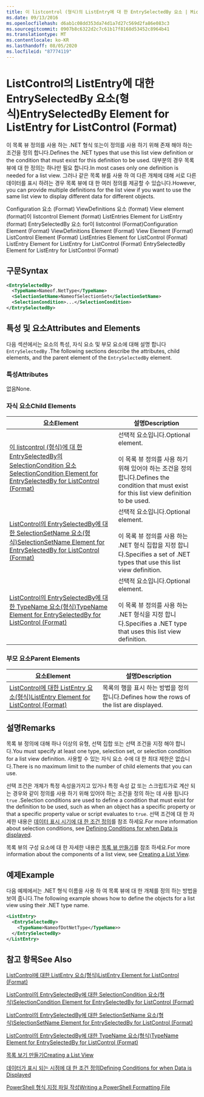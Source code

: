 ```yaml
---
title: 이 listcontrol (형식)의 ListEntry에 대 한 EntrySelectedBy 요소 | Microsoft Docs
ms.date: 09/13/2016
ms.openlocfilehash: d6ab1c08dd353da74d1a7d27c569d2fa86e083c3
ms.sourcegitcommit: 0907b8c6322d2c7c61b17f8168d53452c8964b41
ms.translationtype: MT
ms.contentlocale: ko-KR
ms.lasthandoff: 08/05/2020
ms.locfileid: "87774119"
---
```

# <a name="entryselectedby-element-for-listentry-for-listcontrol-format"></a><span data-ttu-id="98859-102">ListControl의 ListEntry에 대한 EntrySelectedBy 요소(형식)</span><span class="sxs-lookup"><span data-stu-id="98859-102">EntrySelectedBy Element for ListEntry for ListControl (Format)</span></span>

<span data-ttu-id="98859-103">이 목록 뷰 정의를 사용 하는 .NET 형식 또는이 정의를 사용 하기 위해 존재 해야 하는 조건을 정의 합니다.</span><span class="sxs-lookup"><span data-stu-id="98859-103">Defines the .NET types that use this list view definition or the condition that must exist for this definition to be used.</span></span> <span data-ttu-id="98859-104">대부분의 경우 목록 뷰에 대 한 정의는 하나만 필요 합니다.</span><span class="sxs-lookup"><span data-stu-id="98859-104">In most cases only one definition is needed for a list view.</span></span> <span data-ttu-id="98859-105">그러나 같은 목록 뷰를 사용 하 여 다른 개체에 대해 서로 다른 데이터를 표시 하려는 경우 목록 뷰에 대 한 여러 정의를 제공할 수 있습니다.</span><span class="sxs-lookup"><span data-stu-id="98859-105">However, you can provide multiple definitions for the list view if you want to use the same list view to display different data for different objects.</span></span>

<span data-ttu-id="98859-106">Configuration 요소 (Format) ViewDefinitions 요소 (format) View element (format)이 listcontrol Element (format) ListEntries Element for ListEntry (format) EntrySelectedBy 요소 for이 listcontrol (Format)</span><span class="sxs-lookup"><span data-stu-id="98859-106">Configuration Element (Format) ViewDefinitions Element (Format) View Element (Format) ListControl Element (Format) ListEntries Element for ListControl (Format) ListEntry Element for ListEntry for ListControl (Format) EntrySelectedBy Element for ListEntry for ListControl (Format)</span></span>

## <a name="syntax"></a><span data-ttu-id="98859-107">구문</span><span class="sxs-lookup"><span data-stu-id="98859-107">Syntax</span></span>

```xml
<EntrySelectedBy>
  <TypeName>Nameof.NetType</TypeName>
  <SelectionSetName>NameofSelectionSet</SelectionSetName>
  <SelectionCondition>...</SelectionCondition>
</EntrySelectedBy>
```

## <a name="attributes-and-elements"></a><span data-ttu-id="98859-108">특성 및 요소</span><span class="sxs-lookup"><span data-stu-id="98859-108">Attributes and Elements</span></span>

<span data-ttu-id="98859-109">다음 섹션에서는 요소의 특성, 자식 요소 및 부모 요소에 대해 설명 합니다 `EntrySelectedBy` .</span><span class="sxs-lookup"><span data-stu-id="98859-109">The following sections describe the attributes, child elements, and the parent element of the `EntrySelectedBy` element.</span></span>

### <a name="attributes"></a><span data-ttu-id="98859-110">특성</span><span class="sxs-lookup"><span data-stu-id="98859-110">Attributes</span></span>

<span data-ttu-id="98859-111">없음</span><span class="sxs-lookup"><span data-stu-id="98859-111">None.</span></span>

### <a name="child-elements"></a><span data-ttu-id="98859-112">자식 요소</span><span class="sxs-lookup"><span data-stu-id="98859-112">Child Elements</span></span>

|<span data-ttu-id="98859-113">요소</span><span class="sxs-lookup"><span data-stu-id="98859-113">Element</span></span>|<span data-ttu-id="98859-114">설명</span><span class="sxs-lookup"><span data-stu-id="98859-114">Description</span></span>|
|-------------|-----------------|
|[<span data-ttu-id="98859-115">이 listcontrol (형식)에 대 한 EntrySelectedBy의 SelectionCondition 요소</span><span class="sxs-lookup"><span data-stu-id="98859-115">SelectionCondition Element for EntrySelectedBy for ListControl  (Format)</span></span>](./selectioncondition-element-for-entryselectedby-for-listcontrol-format.md)|<span data-ttu-id="98859-116">선택적 요소입니다.</span><span class="sxs-lookup"><span data-stu-id="98859-116">Optional element.</span></span><br /><br /> <span data-ttu-id="98859-117">이 목록 뷰 정의를 사용 하기 위해 있어야 하는 조건을 정의 합니다.</span><span class="sxs-lookup"><span data-stu-id="98859-117">Defines the condition that must exist for this list view definition to be used.</span></span>|
|[<span data-ttu-id="98859-118">ListControl의 EntrySelectedBy에 대한 SelectionSetName 요소(형식)</span><span class="sxs-lookup"><span data-stu-id="98859-118">SelectionSetName Element for EntrySelectedBy for ListControl (Format)</span></span>](./selectionsetname-element-for-entryselectedby-for-listcontrol-format.md)|<span data-ttu-id="98859-119">선택적 요소입니다.</span><span class="sxs-lookup"><span data-stu-id="98859-119">Optional element.</span></span><br /><br /> <span data-ttu-id="98859-120">이 목록 뷰 정의를 사용 하는 .NET 형식 집합을 지정 합니다.</span><span class="sxs-lookup"><span data-stu-id="98859-120">Specifies a set of .NET types that use this list view definition.</span></span>|
|[<span data-ttu-id="98859-121">ListControl의 EntrySelectedBy에 대한 TypeName 요소(형식)</span><span class="sxs-lookup"><span data-stu-id="98859-121">TypeName Element for EntrySelectedBy for ListControl (Format)</span></span>](./typename-element-for-entryselectedby-for-listcontrol-format.md)|<span data-ttu-id="98859-122">선택적 요소입니다.</span><span class="sxs-lookup"><span data-stu-id="98859-122">Optional element.</span></span><br /><br /> <span data-ttu-id="98859-123">이 목록 뷰 정의를 사용 하는 .NET 형식을 지정 합니다.</span><span class="sxs-lookup"><span data-stu-id="98859-123">Specifies a .NET type that uses this list view definition.</span></span>|

### <a name="parent-elements"></a><span data-ttu-id="98859-124">부모 요소</span><span class="sxs-lookup"><span data-stu-id="98859-124">Parent Elements</span></span>

|<span data-ttu-id="98859-125">요소</span><span class="sxs-lookup"><span data-stu-id="98859-125">Element</span></span>|<span data-ttu-id="98859-126">설명</span><span class="sxs-lookup"><span data-stu-id="98859-126">Description</span></span>|
|-------------|-----------------|
|[<span data-ttu-id="98859-127">ListControl에 대한 ListEntry 요소(형식)</span><span class="sxs-lookup"><span data-stu-id="98859-127">ListEntry Element for ListControl (Format)</span></span>](./listentry-element-for-listcontrol-format.md)|<span data-ttu-id="98859-128">목록의 행을 표시 하는 방법을 정의 합니다.</span><span class="sxs-lookup"><span data-stu-id="98859-128">Defines how the rows of the list are displayed.</span></span>|

## <a name="remarks"></a><span data-ttu-id="98859-129">설명</span><span class="sxs-lookup"><span data-stu-id="98859-129">Remarks</span></span>

<span data-ttu-id="98859-130">목록 뷰 정의에 대해 하나 이상의 유형, 선택 집합 또는 선택 조건을 지정 해야 합니다.</span><span class="sxs-lookup"><span data-stu-id="98859-130">You must specify at least one type, selection set, or selection condition for a list view definition.</span></span> <span data-ttu-id="98859-131">사용할 수 있는 자식 요소 수에 대 한 최대 제한은 없습니다.</span><span class="sxs-lookup"><span data-stu-id="98859-131">There is no maximum limit to the number of child elements that you can use.</span></span>

<span data-ttu-id="98859-132">선택 조건은 개체가 특정 속성을가지고 있거나 특정 속성 값 또는 스크립트가로 계산 되는 경우와 같이 정의를 사용 하기 위해 있어야 하는 조건을 정의 하는 데 사용 됩니다 `true` .</span><span class="sxs-lookup"><span data-stu-id="98859-132">Selection conditions are used to define a condition that must exist for the definition to be used, such as when an object has a specific property or that a specific property value or script evaluates to `true`.</span></span> <span data-ttu-id="98859-133">선택 조건에 대 한 자세한 내용은 [데이터 표시 시기에 대 한 조건 정의](./defining-conditions-for-displaying-data.md)를 참조 하세요.</span><span class="sxs-lookup"><span data-stu-id="98859-133">For more information about selection conditions, see [Defining Conditions for when Data is displayed](./defining-conditions-for-displaying-data.md).</span></span>

<span data-ttu-id="98859-134">목록 뷰의 구성 요소에 대 한 자세한 내용은 [목록 뷰 만들기](./creating-a-list-view.md)를 참조 하세요.</span><span class="sxs-lookup"><span data-stu-id="98859-134">For more information about the components of a list view, see [Creating a List View](./creating-a-list-view.md).</span></span>

## <a name="example"></a><span data-ttu-id="98859-135">예제</span><span class="sxs-lookup"><span data-stu-id="98859-135">Example</span></span>

<span data-ttu-id="98859-136">다음 예제에서는 .NET 형식 이름을 사용 하 여 목록 뷰에 대 한 개체를 정의 하는 방법을 보여 줍니다.</span><span class="sxs-lookup"><span data-stu-id="98859-136">The following example shows how to define the objects for a list view using their .NET type name.</span></span>

```xml
<ListEntry>
  <EntrySelectedBy>
    <TypeName>NameofDotNetType</TypeName>>
  </EntrySelectedBy>
</ListEntry>
```

## <a name="see-also"></a><span data-ttu-id="98859-137">참고 항목</span><span class="sxs-lookup"><span data-stu-id="98859-137">See Also</span></span>

[<span data-ttu-id="98859-138">ListControl에 대한 ListEntry 요소(형식)</span><span class="sxs-lookup"><span data-stu-id="98859-138">ListEntry Element for ListControl (Format)</span></span>](./listentry-element-for-listcontrol-format.md)

[<span data-ttu-id="98859-139">ListControl의 EntrySelectedBy에 대한 SelectionCondition 요소(형식)</span><span class="sxs-lookup"><span data-stu-id="98859-139">SelectionCondition Element for EntrySelectedBy for ListControl (Format)</span></span>](./selectioncondition-element-for-entryselectedby-for-listcontrol-format.md)

[<span data-ttu-id="98859-140">ListControl의 EntrySelectedBy에 대한 SelectionSetName 요소(형식)</span><span class="sxs-lookup"><span data-stu-id="98859-140">SelectionSetName Element for EntrySelectedBy for ListControl (Format)</span></span>](./selectionsetname-element-for-entryselectedby-for-listcontrol-format.md)

[<span data-ttu-id="98859-141">ListControl의 EntrySelectedBy에 대한 TypeName 요소(형식)</span><span class="sxs-lookup"><span data-stu-id="98859-141">TypeName Element for EntrySelectedBy for ListControl (Format)</span></span>](./typename-element-for-entryselectedby-for-listcontrol-format.md)

[<span data-ttu-id="98859-142">목록 보기 만들기</span><span class="sxs-lookup"><span data-stu-id="98859-142">Creating a List View</span></span>](./creating-a-list-view.md)

[<span data-ttu-id="98859-143">데이터가 표시 되는 시점에 대 한 조건 정의</span><span class="sxs-lookup"><span data-stu-id="98859-143">Defining Conditions for when Data is Displayed</span></span>](./defining-conditions-for-displaying-data.md)

[<span data-ttu-id="98859-144">PowerShell 형식 지정 파일 작성</span><span class="sxs-lookup"><span data-stu-id="98859-144">Writing a PowerShell Formatting File</span></span>](./writing-a-powershell-formatting-file.md)
